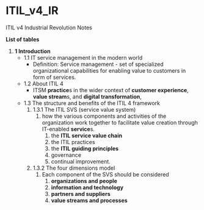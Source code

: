 # ITIL_v4_IR
ITIL v4 Industrial Revolution Notes


**List of tables**

1. **1 Introduction** 
    - 1.1 IT service management in the modern world
        - Definition: Service management - set of specialized organizational capabilities for enabling value to customers in form of services.
    - 1.2 About ITIL 4
        - ITSM **practice**s in the wider
        context of **customer experience**, **value stream**s, and **digital transformation**,
    - 1.3 The structure and benefits of the ITIL 4 framework
        1. 1.3.1 The ITIL SVS (service value system)
            1. how the various components and activities of
            the organization work together to facilitate value creation through IT-enabled **service**s.
                1. the **ITIL service value chain**
                2. the ITIL practices
                3. the **ITIL guiding principles**
                4. governance
                5. continual improvement.
        2. 1.3.2 The four dimensions model
            1. Each component of the SVS should be considered
                1. **organizations and people**
                2. **information and technology**
                3. **partners and suppliers**
                4. **value streams and processes**
